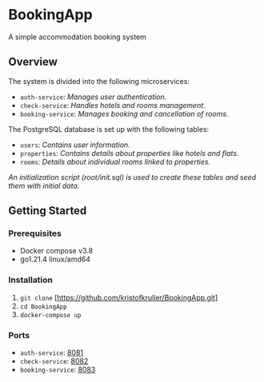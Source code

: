 # BookingApp
A simple accommodation booking system

## Overview

The system is divided into the following microservices:

- `auth-service`: *Manages user authentication.*
- `check-service`: *Handles hotels and rooms management.*
- `booking-service`: *Manages booking and cancellation of rooms.*

The PostgreSQL database is set up with the following tables:

- `users`: *Contains user information.*
- `properties`: *Contains details about properties like hotels and flats.*
- `rooms`: *Details about individual rooms linked to properties.*

*An initialization script (root/init.sql) is used to create these tables and seed them with initial data.*

## Getting Started

### Prerequisites

- Docker compose v3.8
- go1.21.4 linux/amd64

### Installation
1. `git clone` [https://github.com/kristofkruller/BookingApp.git]
2. `cd BookingApp`
3. `docker-compose up`

### Ports
- `auth-service`: [8081](http://127.0.0.1:8081)
- `check-service`: [8082](http://127.0.0.1:8082)
- `booking-service`: [8083](http://127.0.0.1:8083)
